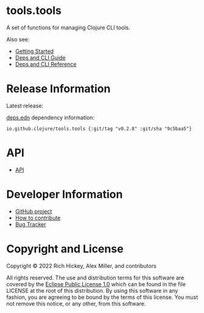 tools.tools
========================================

A set of functions for managing Clojure CLI tools.

Also see:

* [Getting Started](https://clojure.org/guides/getting_started)
* [Deps and CLI Guide](https://clojure.org/guides/deps_and_cli)
* [Deps and CLI Reference](https://clojure.org/reference/deps_and_cli)

# Release Information

Latest release:

[deps.edn](https://clojure.org/reference/deps_and_cli) dependency information:

```
io.github.clojure/tools.tools {:git/tag "v0.2.8" :git/sha "9c5baa5"}
```

# API 

* [API](https://clojure.github.io/tools.tools)

# Developer Information

* [GitHub project](https://github.com/clojure/tools.tools)
* [How to contribute](https://clojure.org/community/contributing)
* [Bug Tracker](https://clojure.atlassian.net/browse/TDEPS)

# Copyright and License

Copyright © 2022 Rich Hickey, Alex Miller, and contributors

All rights reserved. The use and
distribution terms for this software are covered by the
[Eclipse Public License 1.0] which can be found in the file
LICENSE at the root of this distribution. By using this software
in any fashion, you are agreeing to be bound by the terms of this
license. You must not remove this notice, or any other, from this
software.

[Eclipse Public License 1.0]: https://opensource.org/licenses/eclipse-1.0.php
